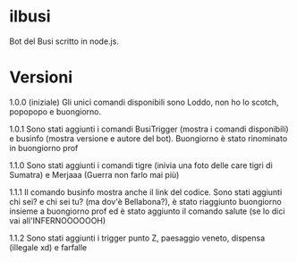 # ilbusi
Bot del Busi scritto in node.js.

# Versioni
1.0.0 (iniziale)
Gli unici comandi disponibili sono Loddo, non ho lo scotch, popopopo e buongiorno.

1.0.1
Sono stati aggiunti i comandi BusiTrigger (mostra i comandi disponibili) e businfo (mostra versione e autore del bot). Buongiorno è stato rinominato in buongiorno prof

1.1.0
Sono stati aggiunti i comandi tigre (inivia una foto delle care tigri di Sumatra) e Merjaaa (Guerra non farlo mai più)

1.1.1
Il comando businfo mostra anche il link del codice. Sono stati aggiunti chi sei? e chi sei tu? (ma dov'è Bellabona?), è stato riaggiunto buongiorno insieme a buongiorno prof ed è stato aggiunto il comando salute (se lo dici vai all'INFERNOOOOOOH)

1.1.2
Sono stati aggiunti i trigger punto Z, paesaggio veneto, dispensa (illegale xd) e farfalle
